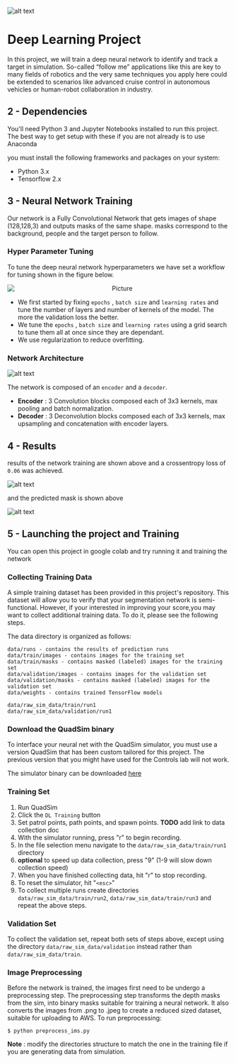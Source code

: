 
[image_0]: ./docs/misc/sim_screenshot.png
![alt text][image_0] 

# Deep Learning Project 

In this project, we will train a deep neural network to identify and track a target in simulation. So-called “follow me” applications like this are key to many fields of robotics and the very same techniques you apply here could be extended to scenarios like advanced cruise control in autonomous vehicles or human-robot collaboration in industry.


## 2 - Dependencies

You'll need Python 3 and Jupyter Notebooks installed to run this project.  The best way to get setup with these if you are not already is to use Anaconda 

you must install the following frameworks and packages on your system:
* Python 3.x
* Tensorflow 2.x

## 3 - Neural Network Training

Our network is a Fully Convolutional Network that gets images of shape (128,128,3) and outputs masks of the same shape. masks correspond to the background, people and the target person to follow.

### **Hyper Parameter Tuning**
 To tune the deep neural network hyperparameters we have set a workflow for tuning shown in the figure below.

<p align="center">
<img src="./docs/misc/Workflow.png" 
        alt="Picture"  
        style="display: block; margin: 0 auto" />

* We first started by fixing `epochs` , `batch size` and `learning rates` and tune the number of layers and number of kernels of the model. The more the validation loss the better.
* We tune the `epochs` , `batch size` and `learning rates` using a grid search to tune them all at once since they are dependant.
* We use regularization to reduce overfitting.

### **Network Architecture**

[image_2]: ./docs/misc/architecture.svg
![alt text][image_2] 

The network is composed of an `encoder` and a  `decoder`.
* **Encoder** : 3 Convolution blocks composed each of 3x3 kernels, max pooling and batch normalization.
* **Decoder** : 3 Deconvolution blocks composed each of 3x3 kernels, max upsampling and concatenation with encoder layers.

## 4 - Results
results of the network training are shown above and a crossentropy loss of `0.06` was achieved.

[image_3]: ./docs/misc/output1.png
![alt text][image_3] 

and the predicted mask is shown above 

[image_4]: ./docs/misc/output2.png
![alt text][image_4] 

## 5 - Launching the project and Training 
You can open this project in google colab 
and try running it and training the network

### **Collecting Training Data** 
A simple training dataset has been provided in this project's repository. This dataset will allow you to verify that your segmentation network is semi-functional. However, if your interested in improving your score,you may want to collect additional training data. To do it, please see the following steps.

The data directory is organized as follows:
```
data/runs - contains the results of prediction runs
data/train/images - contains images for the training set
data/train/masks - contains masked (labeled) images for the training set
data/validation/images - contains images for the validation set
data/validation/masks - contains masked (labeled) images for the validation set
data/weights - contains trained TensorFlow models

data/raw_sim_data/train/run1
data/raw_sim_data/validation/run1
```
### **Download the QuadSim binary**

To interface your neural net with the QuadSim simulator, you must use a version QuadSim that has been custom tailored for this project. The previous version that you might have used for the Controls lab will not work.

The simulator binary can be downloaded [here](https://github.com/udacity/RoboND-DeepLearning/releases/latest)


### **Training Set**
1. Run QuadSim
2. Click the `DL Training` button
3. Set patrol points, path points, and spawn points. **TODO** add link to data collection doc
3. With the simulator running, press "r" to begin recording.
4. In the file selection menu navigate to the `data/raw_sim_data/train/run1` directory
5. **optional** to speed up data collection, press "9" (1-9 will slow down collection speed)
6. When you have finished collecting data, hit "r" to stop recording.
7. To reset the simulator, hit "`<esc>`"
8. To collect multiple runs create directories `data/raw_sim_data/train/run2`, `data/raw_sim_data/train/run3` and repeat the above steps.

### **Validation Set** ###
To collect the validation set, repeat both sets of steps above, except using the directory `data/raw_sim_data/validation` instead rather than `data/raw_sim_data/train`.

### **Image Preprocessing** ###
Before the network is trained, the images first need to be undergo a preprocessing step. The preprocessing step transforms the depth masks from the sim, into binary masks suitable for training a neural network. It also converts the images from .png to .jpeg to create a reduced sized dataset, suitable for uploading to AWS. 
To run preprocessing:
```
$ python preprocess_ims.py
```

**Note** : modify the directories structure to match the one in the training file if you are generating data from simulation.





